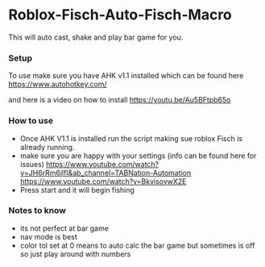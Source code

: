 # Roblox-Fisch-Auto-Fisch-Macro
This will auto cast, shake and play bar game for you.

### Setup
To use make sure you have AHK v1.1 installed which can be found here https://www.autohotkey.com/

and here is a video on how to install https://youtu.be/Au5BFtpb65o

### How to use
- Once AHK V1.1 is installed run the script making sue roblox Fisch is already running.
- make sure you are happy with your settings (info can be found here for issues)
  https://www.youtube.com/watch?v=JH6rRm6jlfI&ab_channel=TABNation-Automation
  https://www.youtube.com/watch?v=BkvisovwX2E
- Press start and it will begin fishing

### Notes to know
- its not perfect at bar game
- nav mode is best
- color tol set at 0 means to auto calc the bar game but sometimes is off so just play around with numbers
